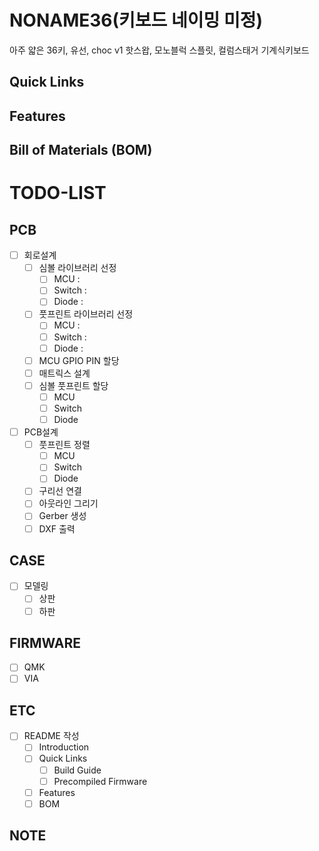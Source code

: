 # NONAME36(키보드 네이밍 미정)

아주 얇은 36키, 유선, choc v1 핫스왑, 모노블럭 스플릿, 컬럼스태거 기계식키보드

## Quick Links

## Features

## Bill of Materials (BOM)

# TODO-LIST

## PCB

-   [ ] 회로설계
    -   [ ] 심볼 라이브러리 선정
        -   [ ] MCU :
        -   [ ] Switch :
        -   [ ] Diode :
    -   [ ] 풋프린트 라이브러리 선정 
        -   [ ] MCU :
        -   [ ] Switch :
        -   [ ] Diode :
    -   [ ] MCU GPIO PIN 할당
    -   [ ] 매트릭스 설계
    -   [ ] 심볼 풋프린트 할당
        -   [ ] MCU
        -   [ ] Switch
        -   [ ] Diode
-   [ ] PCB설계
    -   [ ] 풋프린트 정렬
        -   [ ] MCU
        -   [ ] Switch
        -   [ ] Diode
    -   [ ] 구리선 연결
    -   [ ] 아웃라인 그리기
    -   [ ] Gerber 생성
    -   [ ] DXF 출력

## CASE

-   [ ] 모델링
    -   [ ] 상판
    -   [ ] 하판

## FIRMWARE

-   [ ] QMK
-   [ ] VIA

## ETC

-   [ ] README 작성
    -   [ ] Introduction
    -   [ ] Quick Links
        -   [ ] Build Guide
        -   [ ] Precompiled Firmware
    -   [ ] Features
    -   [ ] BOM

## NOTE
